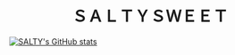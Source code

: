 <h1 align="center"><strong>ＳＡＬＴＹＳＷＥＥＴ</strong></h1> 

[![SALTY's GitHub stats](https://github-readme-stats.vercel.app/api?username=salty-sweet&count_private=true&show_icons=true&theme=dracula)](https://github.com/anuraghazra/github-readme-stats)
